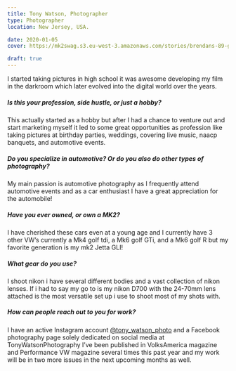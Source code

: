```yaml
---
title: Tony Watson, Photographer
type: Photographer
location: New Jersey, USA.

date: 2020-01-05
cover: https://mk2swag.s3.eu-west-3.amazonaws.com/stories/brendans-89-golf-cover.jpg

draft: true
---
```


I started taking pictures in high school it was awesome developing my film in the darkroom which later evolved into the digital world over the years.

##### Is this your profession, side hustle, or just a hobby?
This actually started as a hobby but after I had a chance to venture out and start marketing myself it led to some great opportunities as profession like taking pictures at birthday parties, weddings, covering live music, naacp banquets, and automotive events.

##### Do you specialize in automotive? Or do you also do other types of photography?
My main passion is automotive photography as I frequently attend automotive events and as a car enthusiast I have a great appreciation for the automobile!

##### Have you ever owned, or own a MK2?
I have cherished these cars even at a young age and I currently have 3 other VW’s currently a Mk4 golf tdi, a Mk6 golf GTi, and a Mk6 golf R  but my favorite generation is my mk2 Jetta GLI!

##### What gear do you use?
I shoot nikon i have several different bodies and a vast collection of nikon lenses. If i had to say my go to is my nikon D700 with the 24-70mm lens attached is the most versatile set up i use to shoot most of my shots with.

##### How can people reach out to you for work?
I have an active Instagram account [@tony_watson_photo](https://www.instagram.com/tony_watson_photo/) and a Facebook photography page solely dedicated on social media at TonyWatsonPhotography
I’ve been published in VolksAmerica magazine and Performance VW magazine several times this past year and my work will be in two more issues in the next upcoming months as well.